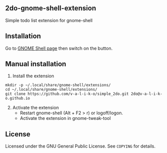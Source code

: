 ## 2do-gnome-shell-extension

Simple todo list extension for gnome-shell

## Installation

Go to [GNOME Shell page](https://not-exist-yet) then switch on the button.

## Manual installation

1. Install the extension
```
mkdir -p ~/.local/share/gnome-shell/extensions/
cd ~/.local/share/gnome-shell/extensions/
git clone https://github.com/v-a-l-i-k-o/simple_2do.git 2do@v-a-l-i-k-o.github.io

```
2. Activate the extension
    * Restart gnome-shell (Alt + F2 > r) or logoff/logon.
    * Activate the extension in gnome-tweak-tool

## License

Licensed under the GNU General Public License. See `COPYING` for details.

